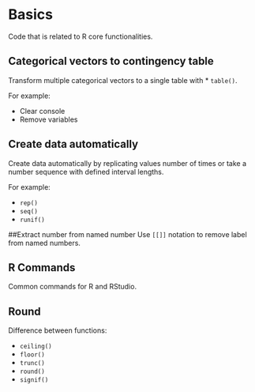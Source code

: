 # Basics
Code that is related to R core functionalities.
## Categorical vectors to contingency table
Transform multiple categorical vectors to a single table
with * `table()`.

For example:
* Clear console
* Remove variables

## Create data automatically
Create data automatically by replicating values number of times or
take a number sequence with defined interval lengths.

For example:
* `rep()`
* `seq()`
* `runif()`

##Extract number from named number
Use `[[]]` notation to remove label from named numbers.

## R Commands
Common commands for R and RStudio.

## Round
Difference between functions:
* `ceiling()`
* `floor()`
* `trunc()`
* `round()`
* `signif()`